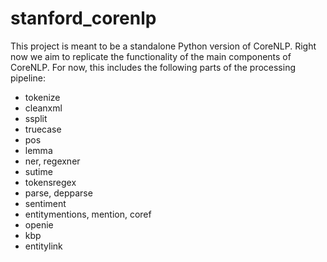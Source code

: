 # stanford_corenlp
This project is meant to be a standalone Python version of CoreNLP. Right now we aim to replicate the functionality of the main components of CoreNLP.
For now, this includes the following parts of the processing pipeline:
  * tokenize
  * cleanxml
  * ssplit
  * truecase
  * pos
  * lemma
  * ner, regexner
  * sutime
  * tokensregex
  * parse, depparse
  * sentiment
  * entitymentions, mention, coref
  * openie
  * kbp
  * entitylink
